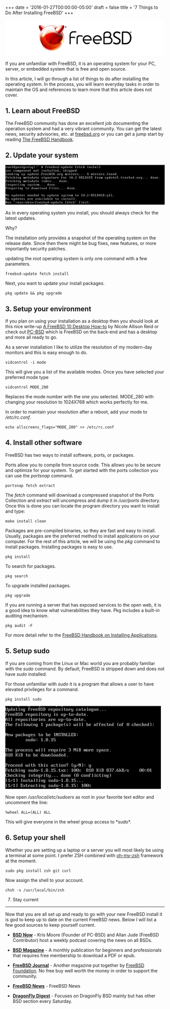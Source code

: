 +++
date = '2016-01-27T00:00:00-05:00'
draft = false
title = '7 Things to Do After Installing FreeBSD'
+++

[![FreeBSD](FREEBSD_Logo_Horiz_Pos_RGB.png)](/posts/7-things-to-do-after-installing-freebsd/)

If you are unfamiliar with FreeBSD, it is an operating system for your PC, server, or embedded system that is free and open source.

In this article, I will go through a list of things to do after installing the operating system. In the process, you will learn everyday tasks in order to maintain the OS and references to learn more that this article does not cover.

## 1. Learn about FreeBSD

The FreeBSD community has done an excellent job documenting the operation system and had a very vibrant community. You can get the latest news, security advisories, etc. at [freebsd.org](http://www.freebsd.org/) or you can get a jump start by reading [The FreeBSD Handbook](http://www.freebsd.org/doc/en_US.ISO8859-1/books/handbook/).

## 2. Update your system

![Install FreeBSD updates](installing_freebsd_update.png)

As in every operating system you install, you should always check for the latest updates.

Why?

The installation only provides a snapshot of the operating system on the release date. Since then there might be bug fixes, new features, or more importantly security patches.

updating the root operating system is only one command with a few parameters.

```
freebsd-update fetch install
```

Next, you want to update your install packages.

```
pkg update && pkg upgrade
```

## 3. Setup your environment

If you plan on using your installation as a desktop then you should look at this nice write-up [A FreeBSD 10 Desktop How-to](https://cooltrainer.org/a-freebsd-desktop-howto/) by Nicole Allison Reid or check out [PC-BSD](http://www.pcbsd.org/) which is FreeBSD on the back-end and has a desktop and more all ready to go.

As a server installation I like to utilize the resolution of my modern-day monitors and this is easy enough to do.

```
vidcontrol -i mode
```

This will give you a list of the available modes. Once you have selected your preferred mode type

```
vidcontrol MODE_280
```

Replaces the mode number with the one you selected. MODE_280 with changing your resolution to 1024X768 which works perfectly for me.

In order to maintain your resolution after a reboot, add your mode to _/etc/rc.conf_.

```
echo allscreens_flags="MODE_280" >> /etc/rc.conf
```

## 4. Install other software

FreeBSD has two ways to install software, ports, or packages.

Ports allow you to compile from source code. This allows you to be secure and optimize for your system. To get started with the ports collection you can use the _portsnap_ command.

```
portsnap fetch extract
```

The _fetch_ command will download a compressed snapshot of the Ports Collection and _extract_ will uncompress and dump it in _/usr/ports_ directory. Once this is done you can locate the program directory you want to install and type:

```
make install clean
```

Packages are pre-compiled binaries, so they are fast and easy to install. Usually, packages are the preferred method to install applications on your computer. For the rest of this article, we will be using the _pkg_ command to install packages. Installing packages is easy to use.

```
pkg install
```

To search for packages.

```
pkg search
```

To upgrade installed packages.

```
pkg upgrade
```

If you are running a server that has exposed services to the open web, it is a good idea to know what vulnerabilities they have. Pkg includes a built-in auditing mechanism.

```
pkg audit -F
```

For more detail refer to the [FreeBSD Handbook on Installing Applications](https://www.freebsd.org/doc/handbook/ports.html).

## 5. Setup sudo

If you are coming from the Linux or Mac world you are probably familiar with the _sudo_ command. By default, FreeBSD is stripped down and does not have _sudo_ installed.

For those unfamiliar with _sudo_ it is a program that allows a user to have elevated privileges for a command.

```
pkg install sudo
```

![Install sudo](installing_freebsd_install_sudo.png)

Now open _/usr/local/etc/sudoers_ as root in your favorite text editor and uncomment the line:

```
%wheel ALL=(ALL) ALL
```

This will give everyone in the wheel group access to \*sudo\*.

## 6. Setup your shell

Whether you are setting up a laptop or a server you will most likely be using a terminal at some point. I prefer ZSH combined with [oh-my-zsh](http://ohmyz.sh/) framework at the moment.

```
sudo pkg install zsh git curl
```

Now assign the shell to your account.

```
chsh -s /usr/local/bin/zsh
```

7. Stay current

---

Now that you are all set up and ready to go with your new FreeBSD install it is god to keep up to date on the current FreeBSD news. Below I will list a few good sources to keep yourself current.

- **[BSD Now](http://www.bsdnow.tv/)** - Kris Moore (Founder of PC-BSD) and Allan Jude (FreeBSD Contributor) host a weekly podcast covering the news on all BSDs.

- **[BSD Magazine](http://bsdmag.org)** - A monthly publication for beginners and professionals that requires free membership to download a PDF or epub.

- **[FreeBSD Journal](https://www.freebsdfoundation.org/journal)** - Another magazine put together by [FreeBSD Foundation](https://www.freebsdfoundation.org/). No free buy well worth the money in order to support the community.

- **[FreeBSD News](https://www.freebsdnews.com/)** - FreeBSD News

- **[DragonFly Digest](http://www.dragonflydigest.com/)** - Focuses on DragonFly BSD mainly but has other BSD section every Saturday.
